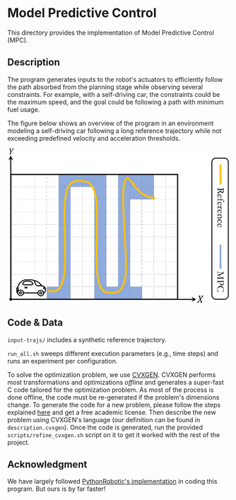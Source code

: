 # Model Predictive Control
This directory provides the implementation of Model Predictive Control (MPC).

## Description
The program generates inputs to the robot's actuators to efficiently follow the
path absorbed from the planning stage while observing several constraints. For
example, with a self-driving car, the constraints could be the maximum speed,
and the goal could be following a path with minimum fuel usage.

The figure below shows an overview of the program in an environment modeling a
self-driving car following a long reference trajectory while not exceeding
predefined velocity and acceleration thresholds.

<p align="center">
  <img
    width="500"
    height="350"
    src="../../../.images/motc.png"
  >
</p>

## Code & Data
`input-trajs/` includes a synthetic reference trajectory.

`run_all.sh` sweeps different execution parameters (e.g., time steps) and runs
an experiment per configuration.

To solve the optimization problem, we use
[CVXGEN](https://cvxgen.com/docs/index.html). CVXGEN performs most
transformations and optimizations *offline* and generates a super-fast C code
tailored for the optimization problem. As most of the process is done offline,
the code must be re-generated if the problem's dimensions change. To
generate the code for a new problem, please follow the steps explained
[here](https://cvxgen.com/licenses/new) and get a free academic license. Then
describe the new problem using CVXGEN's language (our definition can be found
in `description.cvxgen`). Once the code is generated, run the provided
`scripts/refine_cvxgen.sh` script on it to get it worked with the rest of the
project.

## Acknowledgment
We have largely followed [PythonRobotic's
implementation](https://github.com/AtsushiSakai/PythonRobotics/blob/master/PathTracking/model_predictive_speed_and_steer_control/model_predictive_speed_and_steer_control.py)
in coding this program. But ours is by far faster!
